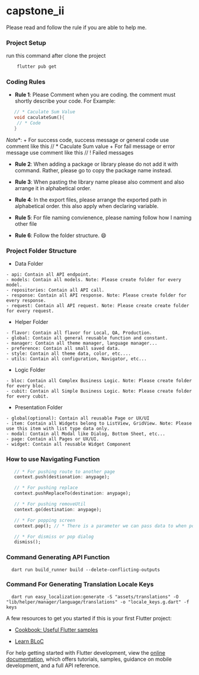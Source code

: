 # capstone_ii

Please read and follow the rule if you are able to help me.

### Project Setup
run this command after clone the project

```cmd
    flutter pub get
```

### Coding Rules
+ **Rule 1**: Please Comment when you are coding. the comment must shortly describe your code. For Example:
```dart
   // * Caculate Sum Value
   void caculateSum(){
    // * Code
   }
```
*Note**: 
    + For success code, success message or general code use comment like this // * Caculate Sum value
    + For fail message or error message use comment like this // ! Failed messages

+ **Rule 2**: When adding a package or library please do not add it with command. Rather, please go to copy the package name instead.

+ **Rule 3**: When pasting the library name please also comment and also arrange it in alphabetical order.

+ **Rule 4**: In the export files, please arrange the exported path in alphabetical order. this also apply when declaring variable.

+ **Rule 5**: For file naming convienence, please naming follow how I  naming other file

+ **Rule 6**: Follow the folder structure. :smile:

### Project Folder Structure

+ Data Folder
```
- api: Contain all API endpoint.
- models: Contain all models. Note: Please create folder for every model.
- repositories: Contain all API call.
- response: Contain all API response. Note: Please create folder for every response.
- request: Contain all API request. Note: Please create create folder for every request.
```
+ Helper Folder
```
- flavor: Contain all flavor for Local, QA, Production.
- global: Contain all general reusable function and constant.
- manager: Contain all theme manager, language manager...
- preference: Contain all small saved data.
- style: Contain all theme data, color, etc....
- utils: Contain all configuration, Navigator, etc... 
```
+ Logic Folder
```
- bloc: Contain all Complex Business Logic. Note: Please create folder for every bloc.
- cubit: Contain all Simple Business Logic. Note: Please create folder for every cubit.
```
+ Presentation Folder
```
- global(optional): Contain all reusable Page or UX/UI
- item: Contain all Widgets belong to ListView, GridView. Note: Please use this item with list type data only.
- modal: Contain all Modal like Dialog, Bottom Sheet, etc...
- page: Contain all Pages or UX/UI.
- widget: Contain all reusable Widget Component
```

 ### How to use Navigating Function 

 ```dart
    // * For pushing route to another page 
    context.push(destionation: anypage);

    // * For pushing replace 
    context.pushReplaceTo(destination: anypage);

    // * For pushing removeUtil
    context.go(destination: anypage);

    // * For popping screen 
    context.pop(); // * There is a parameter we can pass data to when popping the page 

    // * For dismiss or pop dialog
    dismiss();
 ```

### Command Generating API Function
```
  dart run build_runner build --delete-conflicting-outputs
```

### Command For Generating Translation Locale Keys
```
  dart run easy_localization:generate -S "assets/translations" -O "lib/helper/manager/language/translations" -o "locale_keys.g.dart" -f keys
```

A few resources to get you started if this is your first Flutter project:

- [Cookbook: Useful Flutter samples](https://docs.flutter.dev/cookbook)

- [Learn BLoC](https://bloclibrary.dev/)

For help getting started with Flutter development, view the
[online documentation](https://docs.flutter.dev/), which offers tutorials,
samples, guidance on mobile development, and a full API reference.
